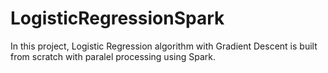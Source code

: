 # LogisticRegressionSpark

In this project, Logistic Regression algorithm with Gradient Descent is built from scratch with paralel processing using Spark.
